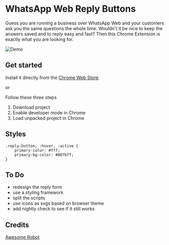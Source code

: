 # WhatsApp Web Reply Buttons

Guess you are running a business over WhatsApp Web and your customers ask you the same questions the whole time.
Wouldn't it be nice to keep the answers saved and to reply easy and fast? Then this Chrome Extension is exactly what you
are looking for.

![Demo](assets/demo.gif)

## Get started

Install it directly from
the [Chrome Web Store](https://chrome.google.com/webstore/detail/reply-buttons/dmjppibbdlgficlnmoegcdmdlinelhgp).

or

Follow these three steps

1. Download project
2. Enable developer mode in Chrome
3. Load unpacked project in Chrome

## Styles

```
.reply-button, :hover, :active {
    primary-color: #fff;
    primary-bg-color: #007bff;
}
```

## To Do

- redesign the reply form
- use a styling framework
- split the scripts
- use icons as svgs based on browser theme
- add nightly check to see if it still works

## Credits

[Awesome Robot](https://www.flaticon.com/authors/pixel-perfect)
